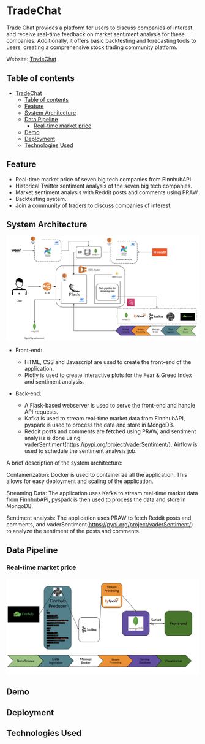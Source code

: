 # TradeChat

Trade Chat provides a platform for users to discuss companies of interest and receive real-time feedback on market sentiment analysis for these companies. Additionally, it offers basic backtesting and forecasting tools to users, creating a comprehensive stock trading community platform.

Website: [TradeChat](https://tradechat.online/)

## Table of contents
- [TradeChat](#tradechat)
  - [Table of contents](#table-of-contents)
  - [Feature](#feature)
  - [System Architecture](#system-architecture)
  - [Data Pipeline](#data-pipeline)
    - [Real-time market price](#real-time-market-price)
  - [Demo](#demo)
  - [Deployment](#deployment)
  - [Technologies Used](#technologies-used)

## Feature
- Real-time market price of seven big tech companies from FinnhubAPI.
- Historical Twitter sentiment analysis of the seven big tech companies.
- Market sentiment analysis with Reddit posts and comments using PRAW.
- Backtesting system.
- Join a community of traders to discuss companies of interest.

## System Architecture
![alt text](./docs/system_architecture.png)

- Front-end: 
  - HTML, CSS and Javascript are used to create the front-end of the application.
  - Plotly is used to create interactive plots for the Fear & Greed Index and sentiment analysis.


- Back-end:
  - A Flask-based webserver is used to serve the front-end and handle API requests.
  - Kafka is used to stream real-time market data from FinnhubAPI, pyspark is used to process the data and store in MongoDB.
  - Reddit posts and comments are fetched using PRAW, and sentiment analysis is done using vaderSentiment(https://pypi.org/project/vaderSentiment/). Airflow is used to schedule the sentiment analysis job.

A brief description of the system architecture:

Containerization: Docker is used to containerize all the application. This allows for easy deployment and scaling of the application.

Streaming Data: The application uses Kafka to stream real-time market data from FinnhubAPI, pyspark is then used to process the data and store in MongoDB.

Sentiment analysis: The application uses PRAW to fetch Reddit posts and comments, and vaderSentiment(https://pypi.org/project/vaderSentiment/) to analyze the sentiment of the posts and comments.





## Data Pipeline
 ### Real-time market price
 ![alt text](./docs/stock_data_pipeline.png)
## Demo


## Deployment

## Technologies Used
```

```
